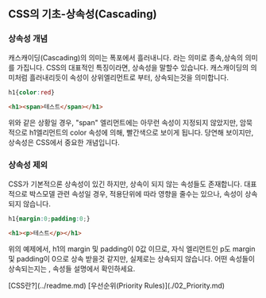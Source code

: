 ## CSS의 기초-상속성(Cascading)

### 상속성 개념
캐스캐이딩(Cascading)의 의미는 폭포에서 흘러내니다. 라는 의미로 종속,상속의 의미를 가집니다.
CSS의 대표적인 특징이라면, 상속성을 말할수 있습니다. 캐스캐이딩의 의미처럼 흘러내리듯이 속성이 상위엘리먼트로 부터, 상속되는것을 의미합니다.

```css
h1{color:red}
```
```html
<h1><span>테스트</span></h1>
```

위와 같은 상황일 경우, "span" 엘리먼트에는 아무런 속성이 지정되지 않았지만, 암묵적으로 h1엘리먼트의 color 속성에 의해,
빨간색으로 보이게 됩니다. 당연해 보이지만, 상속성은 CSS에서 중요한 개념입니다.

### 상속성 제외
CSS가 기본적으론 상속성이 있긴 하지만, 상속이 되지 않는 속성들도 존재합니다.
대표적으로 박스모델 관련 속성일 경우, 적용단위에 따라 영향을 줄수는 있으나, 속성이 상속되지 않습니다.

```css
h1{margin:0;padding:0;}
```
```html
<h1><p>테스트</p></h1>
```

위의 예제에서, h1의 margin 및 padding이 0값 이므로, 자식 엘리먼트인 p도 margin 및 padding이 0으로 상속 받을것 같지만,
실제로는 상속되지 않습니다. 어떤 속성들이 상속되는지는 , 속성들 설명에서 확인하세요.

<div class="btnSec">
[CSS란?](../readme.md)    
[우선순위(Priority Rules)](./02_Priority.md)
</div>